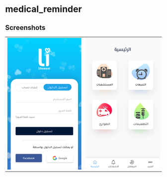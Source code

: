 # medical_reminder




## Screenshots
<table style={border:"none"}><tr><td><img src="https://github.com/Bfcaiofficial/medical_reminder/blob/master/Design/screens/%D8%AA%D8%B3%D8%AC%D9%8A%D9%84%20%D8%AF%D8%AE%D9%88%D9%84.png" alt="login"/></td><td><img src="https://github.com/Bfcaiofficial/medical_reminder/blob/master/Design/screens/%D8%A7%D9%84%D8%B1%D8%A6%D9%8A%D8%B3%D9%8A%D8%A9.png" alt="Home Page"/></td></tr></table>



